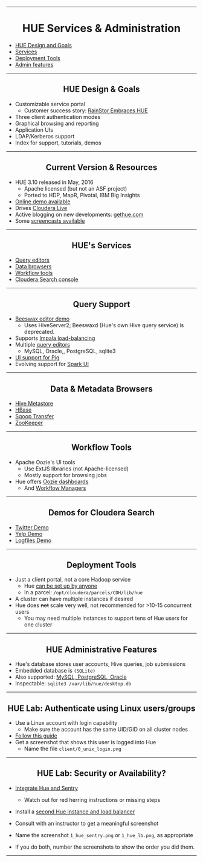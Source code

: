 <!-- CSS work goes here for the time being -->
<!-- set a:link text-decoration to none -->
<!-- set a:hover text-decoration to underline -->
<!-- http://forums.markdownpad.com/discussion/143/include-pdf-pagebreak-instructions-in-markdown/p1 -->

---
<div style="page-break-after: always;"></div>

# <center> <a name="hue_services_admin_section"/>HUE Services & Administration

* <a href="#hue_design_goals">HUE Design and Goals</a>
* <a href="#hue_services">Services</a>
* <a href="#hue_deployment_tools">Deployment Tools</a>
* <a href="#hue_admin_features">Admin features</a>

---
<div style="page-break-after: always;"></div>

## <center> <a name="hue_design_goals">HUE Design & Goals</a>

* Customizable service portal
    * Customer success story: [RainStor Embraces HUE](http://rainstor.com/rainstor-embraces-hue/)
* Three client authentication modes
* Graphical browsing and reporting
* Application UIs
* LDAP/Kerberos support
* Index for support, tutorials, demos

---
<div style="page-break-after: always;"></div>

## <center> Current Version & Resources

* HUE 3.10 released in May, 2016
    * Apache licensed (but not an ASF project)
    * Ported to HDP, MapR, Pivotal, IBM Big Insights
* [Online demo available](http://demo.gethue.com/)
* Drives [Cloudera Live](http://www.cloudera.com/content/cloudera/en/products-and-services/cloudera-live.html)
* Active blogging on new developments: [gethue.com](http://gethue.com)
* Some [screencasts available](http://vimeo.com/search?q=gethue)

---
<div style="page-break-after: always;"></div>

## <center> <a name="hue_services">HUE's Services</a>

* <a href="hue_query_editors">Query editors</a>
* <a href="hue_data_browsers">Data browsers</a>
* <a href="#hue_workflow_tools">Workflow tools</a>
* <a href="#hue_search_console">Cloudera Search console</a>

---
<div style="page-break-after: always;"></div>

## <center> <a name="hue_query_editors">Query Support</a>

* [Beeswax editor demo](http://demo.gethue.com/beeswax/#query)
    * Uses HiveServer2; Beeswaxd (Hue's own Hive query service) is deprecated.
* Supports [Impala load-balancing](http://gethue.com/hadoop-tutorial-how-to-distribute-impala-query-load/)
* Multiple [query editors](http://gethue.com/hadoop-tutorial-how-to-distribute-impala-query-load/)
    * MySQL, Oracle,, PostgreSQL, sqlite3
* [UI support for Pig](http://gethue.com/how-to-use-hcatalog-with-pig-in-a-secured-cluster/)
* Evolving support for [Spark UI](http://gethue.com/use-the-spark-action-in-oozie/)

---
<div style="page-break-after: always;"></div>

## <center> <a name="hue_data_browsers">Data & Metadata Browsers</a>

* [Hive Metastore](http://demo.gethue.com/metastore/tables/)
* [HBase](http://demo.gethue.com/hbase/#Cluster)
* [Sqoop Transfer](http://demo.gethue.com/sqoop/#jobs)
* [ZooKeeper](http://demo.gethue.com/zookeeper/)

---
<div style="page-break-after: always;"></div>

## <center> <a name="hue_workflow_editors">Workflow Tools</a>

* Apache Oozie's UI tools
    * Use ExtJS libraries (not Apache-licensed)
    * Mostly support for browsing jobs  
* Hue offers [Oozie dashboards](http://demo.gethue.com/oozie/)
    * And [Workflow Managers](http://demo.gethue.com/oozie/list_workflows/)

---
<div style="page-break-after: always;"></div>

## <center> <a name="hue_search_console">Demos for Cloudera Search</a>

* [Twitter Demo](http://demo.gethue.com/search/?collection=10000001)
* [Yelp Demo](http://demo.gethue.com/search/?collection=10000002)
* [Logfiles Demo](http://demo.gethue.com/search/?collection=10000003)

---
<div style="page-break-after: always;"></div>

## <center> <a name="hue_deployment_tools">Deployment Tools</a>

* Just a client portal, not a core Hadoop service
    * Hue [can be set up by anyone](http://cloudera.github.io/hue/docs-3.9.0/manual.html)
    * In a parcel: <code>/opt/cloudera/parcels/CDH/lib/hue</code>
* A cluster can have multiple instances if desired
* Hue does ~~not~~ scale very well, not recommended for >10-15 concurrent users
    * You may need multiple instances to support tens of Hue users for one cluster

---
<div style="page-break-after: always;"></div>

## <center> <a name="hue_admin_features">HUE Administrative Features</a>

* Hue's database stores user accounts, Hive queries, job submissions
* Embedded database is <code>(SQLite)</code>
* Also supported: [MySQL, PostgreSQL, Oracle](http://www.cloudera.com/content/cloudera-content/cloudera-docs/CDH5/latest/CDH5-Requirements-and-Supported-Versions/cdhrsv_db.html)
* Inspectable: <code>sqlite3 /var/lib/hue/desktop.db</code>  

---
<div style="page-break-after: always;"></div>

## <center> HUE Lab: Authenticate using Linux users/groups

* Use a Linux account with login capability
    * Make sure the account has the same UID/GID on all cluster nodes
* [Follow this guide](http://gethue.com/hadoop-tutorial-how-to-integrate-unix-users-and-groups/)
* Get a screenshot that shows this user is logged into Hue
    * Name the file <code>client/0_unix_login.png</code>

---
<div style="page-break-after: always;"></div>

## <center> HUE Lab: Security or Availability?

* [Integrate Hue and Sentry](http://gethue.com/apache-sentry-made-easy-with-the-new-hue-security-app/)
    * Watch out for red herring instructions or missing steps
* Install a [second Hue instance and load balancer](http://gethue.com/automatic-high-availability-and-load-balancing-of-hue-in-cloudera-manager-with-monitoring/)

* Consult with an instructor to get a meaningful screenshot
* Name the screenshot <code>1_hue_sentry.png</code> or <code>1_hue_lb.png</code>, as appropriate
* If you do both, number the screenshots to show the order you did them.

---
<div style="page-break-after: always;"></div>
